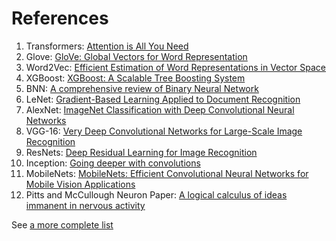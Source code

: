 # References

1. Transformers: [Attention is All You Need](https://arxiv.org/abs/1706.03762)
2. Glove: [GloVe: Global Vectors for Word Representation](https://nlp.stanford.edu/pubs/glove.pdf)
3. Word2Vec: [Efficient Estimation of Word Representations in Vector Space](https://arxiv.org/pdf/1301.3781.pdf)
4. XGBoost: [XGBoost: A Scalable Tree Boosting System](https://arxiv.org/pdf/1603.02754.pdf)
5. BNN: [A comprehensive review of Binary Neural Network](https://arxiv.org/pdf/2110.06804.pdf)
6. LeNet: [Gradient-Based Learning Applied to Document Recognition](http://vision.stanford.edu/cs598_spring07/papers/Lecun98.pdf)
7. AlexNet: [ImageNet Classification with Deep Convolutional Neural Networks](https://proceedings.neurips.cc/paper_files/paper/2012/file/c399862d3b9d6b76c8436e924a68c45b-Paper.pdf)
8. VGG-16: [Very Deep Convolutional Networks for Large-Scale Image Recognition](https://arxiv.org/pdf/1409.1556.pdf)
9. ResNets: [Deep Residual Learning for Image Recognition](https://arxiv.org/pdf/1512.03385.pdf)
10. Inception: [Going deeper with convolutions](https://arxiv.org/pdf/1409.4842.pdf)
11. MobileNets: [MobileNets: Efficient Convolutional Neural Networks for Mobile Vision Applications](https://arxiv.org/pdf/1704.04861.pdf)
12. Pitts and McCullough Neuron Paper: [A logical calculus of ideas immanent in nervous activity](https://www.cs.cmu.edu/~./epxing/Class/10715/reading/McCulloch.and.Pitts.pdf)


See [a more complete list](https://github.com/daturkel/learning-papers)
